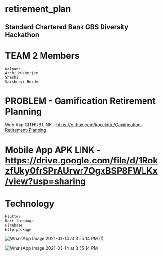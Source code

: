 # retirement_plan

## Standard Chartered Bank GBS Diversity Hackathon 

# TEAM 2 Members
    Kalpana
    Archi Mukherjee
    Shashi
    Vaishnavi Borde

# PROBLEM - Gamification Retirement Planning


 Web App GITHUB LINK    - https://github.com/kodekittu/Gamification-Retirement-Planning

# Mobile App APK LINK -  https://drive.google.com/file/d/1RokzfUky0frSPrAUrwr7OgxBSP8FWLKx/view?usp=sharing

# Technology
    Flutter
    Dart language
    Firebase
    http package
    

![WhatsApp Image 2021-03-14 at 3 55 14 PM (1)](https://user-images.githubusercontent.com/43681972/111072604-82d7ac80-8498-11eb-9e38-b8e889a073b9.jpeg)

![WhatsApp Image 2021-03-14 at 3 55 14 PM](https://user-images.githubusercontent.com/43681972/111072649-ad296a00-8498-11eb-998c-88cf31ea72b5.jpeg)
